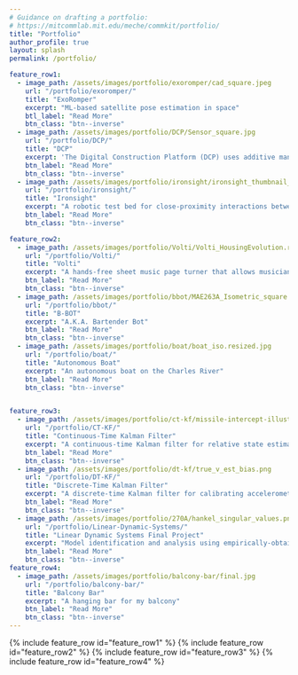 ```yaml
---
# Guidance on drafting a portfolio:
# https://mitcommlab.mit.edu/meche/commkit/portfolio/
title: "Portfolio"
author_profile: true
layout: splash
permalink: /portfolio/

feature_row1:
  - image_path: /assets/images/portfolio/exoromper/cad_square.jpeg
    url: "/portfolio/exoromper/"
    title: "ExoRomper"
    excerpt: "ML-based satellite pose estimation in space"
    btl_label: "Read More"
    btn_class: "btn--inverse"
  - image_path: /assets/images/portfolio/DCP/Sensor_square.jpg
    url: "/portfolio/DCP/"
    title: "DCP"
    excerpt: 'The Digital Construction Platform (DCP) uses additive manufacturing to construct environment-specific structures'
    btn_label: "Read More"
    btn_class: "btn--inverse"
  - image_path: /assets/images/portfolio/ironsight/ironsight_thumbnail_square.png
    url: "/portfolio/ironsight/"
    title: "Ironsight"
    excerpt: "A robotic test bed for close-proximity interactions between autonomous CubeSats"
    btn_label: "Read More"
    btn_class: "btn--inverse"

feature_row2:
  - image_path: /assets/images/portfolio/Volti/Volti_HousingEvolution.resized.jpg
    url: "/portfolio/Volti/"
    title: "Volti"
    excerpt: "A hands-free sheet music page turner that allows musicians to play without interruption"
    btn_label: "Read More"
    btn_class: "btn--inverse"
  - image_path: /assets/images/portfolio/bbot/MAE263A_Isometric_square.JPG
    url: "/portfolio/bbot/"
    title: "B-BOT"
    excerpt: "A.K.A. Bartender Bot"
    btn_label: "Read More"
    btn_class: "btn--inverse"
  - image_path: /assets/images/portfolio/boat/boat_iso.resized.jpg
    url: "/portfolio/boat/"
    title: "Autonomous Boat"
    excerpt: "An autonomous boat on the Charles River"
    btn_label: "Read More"
    btn_class: "btn--inverse"


feature_row3:
  - image_path: /assets/images/portfolio/ct-kf/missile-intercept-illustration.resized.png
    url: "/portfolio/CT-KF/"
    title: "Continuous-Time Kalman Filter"
    excerpt: "A continuous-time Kalman filter for relative state estimation between a missile and its target"
    btn_label: "Read More"
    btn_class: "btn--inverse"
  - image_path: /assets/images/portfolio/dt-kf/true_v_est_bias.png
    url: "/portfolio/DT-KF/"
    title: "Discrete-Time Kalman Filter"
    excerpt: "A discrete-time Kalman filter for calibrating accelerometer bias using GPS"
    btn_label: "Read More"
    btn_class: "btn--inverse"
  - image_path: /assets/images/portfolio/270A/hankel_singular_values.png
    url: "/portfolio/Linear-Dynamic-Systems/"
    title: "Linear Dynamic Systems Final Project"
    excerpt: "Model identification and analysis using empirically-obtained lab data"
    btn_label: "Read More"
    btn_class: "btn--inverse"
feature_row4:
  - image_path: /assets/images/portfolio/balcony-bar/final.jpg
    url: "/portfolio/balcony-bar/"
    title: "Balcony Bar"
    excerpt: "A hanging bar for my balcony"
    btn_label: "Read More"
    btn_class: "btn--inverse"
---
```

<!-- {% include feature_row id="ironsight_row" type="left" %}
{% include feature_row id="dcp_row" type="right" %} -->
{% include feature_row id="feature_row1" %}
{% include feature_row id="feature_row2" %}
{% include feature_row id="feature_row3" %}
{% include feature_row id="feature_row4" %}


